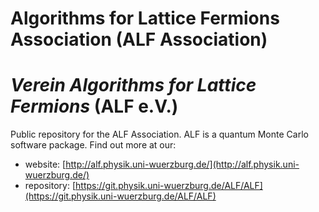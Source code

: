# Algorithms for Lattice Fermions Association (ALF Association)

# _Verein Algorithms for Lattice Fermions_ (ALF e.V.)

Public repository for the ALF Association. ALF is a quantum Monte Carlo software package. Find out more at our:

- website: [http://alf.physik.uni-wuerzburg.de/](http://alf.physik.uni-wuerzburg.de/)
- repository: [https://git.physik.uni-wuerzburg.de/ALF/ALF](https://git.physik.uni-wuerzburg.de/ALF/ALF)
